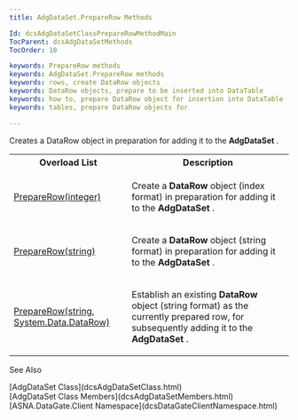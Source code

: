 ```yaml
---
title: AdgDataSet.PrepareRow Methods

Id: dcsAdgDataSetClassPrepareRowMethodMain
TocParent: dcsAdgDataSetMethods
TocOrder: 10

keywords: PrepareRow methods
keywords: AdgDataSet.PrepareRow methods
keywords: rows, create DataRow objects
keywords: DataRow objects, prepare to be inserted into DataTable
keywords: how to, prepare DataRow object for insertion into DataTable
keywords: tables, prepare DataRow objects for

---
```


Creates a DataRow object in preparation for adding it to the **AdgDataSet** .
<table class="dtTABLE" id="Table5" x-use-null-cells="x-use-null-cells" style="border-spacing: 0px;     x-cell-content-align: Top" cellspacing="0">
          <colgroup span="1">
            <col span="1" style="WIDTH: 30%" />
            <col span="1" style="WIDTH: 50%" />
          </colgroup>
          <tr>
            <th colspan="1" rowspan="1">
							Overload List
						</th>
            <th colspan="1" rowspan="1">
							Description</th>
          </tr>
          <tr>
            <td colspan="1" rowspan="1">

[PrepareRow(integer)](dcsAdgDataSetClassPrepareRowMethod1.html) 
</td>
            <td colspan="1" rowspan="1">

Create a **DataRow** object (index format) in preparation for adding it to the **AdgDataSet** .
</td>
          </tr>
          <tr>
            <td colspan="1" rowspan="1">

[PrepareRow(string)](dcsAdgDataSetClassPrepareRowMethod2.html) 
</td>
            <td colspan="1" rowspan="1">

Create a **DataRow** object (string format) in preparation for adding it to the **AdgDataSet** .
</td>
          </tr>
          <tr>
            <td colspan="1" rowspan="1">

[PrepareRow(string, System.Data.DataRow)](dcsAdgDataSetClassPrepareRowMethod3.html) 
</td>
            <td colspan="1" rowspan="1">

Establish an existing **DataRow** object (string format) as the currently prepared row, for subsequently adding it to the **AdgDataSet** .
</td>
          </tr>
</table>

See Also

<dl />
      [AdgDataSet Class](dcsAdgDataSetClass.html)
      <br />
      [AdgDataSet Class Members](dcsAdgDataSetMembers.html)
      <br />
      [ASNA.DataGate.Client Namespace](dcsDataGateClientNamespace.html)

